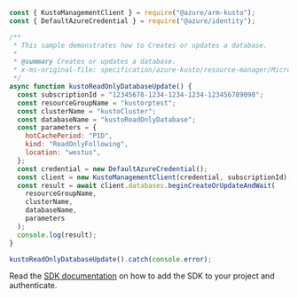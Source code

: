 ```javascript
const { KustoManagementClient } = require("@azure/arm-kusto");
const { DefaultAzureCredential } = require("@azure/identity");

/**
 * This sample demonstrates how to Creates or updates a database.
 *
 * @summary Creates or updates a database.
 * x-ms-original-file: specification/azure-kusto/resource-manager/Microsoft.Kusto/stable/2022-02-01/examples/KustoDatabaseReadonlyUpdate.json
 */
async function kustoReadOnlyDatabaseUpdate() {
  const subscriptionId = "12345678-1234-1234-1234-123456789098";
  const resourceGroupName = "kustorptest";
  const clusterName = "kustoCluster";
  const databaseName = "kustoReadOnlyDatabase";
  const parameters = {
    hotCachePeriod: "P1D",
    kind: "ReadOnlyFollowing",
    location: "westus",
  };
  const credential = new DefaultAzureCredential();
  const client = new KustoManagementClient(credential, subscriptionId);
  const result = await client.databases.beginCreateOrUpdateAndWait(
    resourceGroupName,
    clusterName,
    databaseName,
    parameters
  );
  console.log(result);
}

kustoReadOnlyDatabaseUpdate().catch(console.error);
```

Read the [SDK documentation](https://github.com/Azure/azure-sdk-for-js/blob/%40azure%2Farm-kusto_7.1.1/sdk/kusto/arm-kusto/README.md) on how to add the SDK to your project and authenticate.
